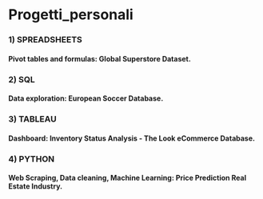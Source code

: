# Progetti_personali

### 1) SPREADSHEETS
####   Pivot tables and formulas: Global Superstore Dataset.

### 2) SQL
####   Data exploration: European Soccer Database.

### 3) TABLEAU
####   Dashboard: Inventory Status Analysis - The Look eCommerce Database.

### 4) PYTHON
####   Web Scraping, Data cleaning, Machine Learning: Price Prediction Real Estate Industry.
